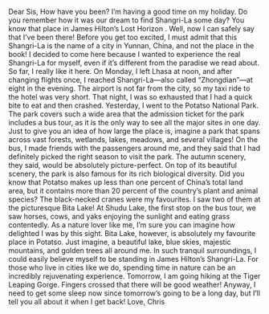 Dear Sis,
How have you been? I’m having a good time on my holiday. Do you remember how it was our dream to find Shangri-La some day? You know that place in James Hilton’s Lost Horizon . Well, now I can safely say that I’ve been there!
Before you get too excited, I must admit that this Shangri-La is the name of a city in Yunnan, China, and not the place in the book! I decided to come here because I wanted to experience the real Shangri-La for myself, even if it’s different from the paradise we read about. So far, I really like it here.
On Monday, I left Lhasa at noon, and after changing flights once, I reached Shangri-La—also called “Zhongdian”—at eight in the evening. The airport is not far from the city, so my taxi ride to the hotel was very short. That night, I was so exhausted that I had a quick bite to eat and then crashed.
Yesterday, I went to the Potatso National Park. The park covers such a wide area that the admission ticket for the park includes a bus tour, as it is the only way to see all the major sites in one day. Just to give you an idea of how large the place is, imagine a park that spans across vast forests, wetlands, lakes, meadows, and several villages! On the bus, I made friends with the passengers around me, and they said that I had definitely picked the right season to visit the park. The autumn scenery, they said, would be absolutely picture-perfect.
On top of its beautiful scenery, the park is also famous for its rich biological diversity. Did you know that Potatso makes up less than one percent of China’s total land area, but it contains more than 20 percent of the country’s plant and animal species? The black-necked cranes were my favourites. I saw two of them at the picturesque Bita Lake!
At Shudu Lake, the first stop on the bus tour, we saw horses, cows, and yaks enjoying the sunlight and eating grass contentedly. As a nature lover like me, I’m sure you can imagine how delighted I was by this sight.
Bita Lake, however, is absolutely my favourite place in Potatso. Just imagine, a beautiful lake, blue skies, majestic mountains, and golden trees all around me. In such tranquil surroundings, I could easily believe myself to be standing in James Hilton’s Shangri-La. For those who live in cities like we do, spending time in nature can be an incredibly rejuvenating experience.
Tomorrow, I am going hiking at the Tiger Leaping Gorge. Fingers crossed that there will be good weather! Anyway, I need to get some sleep now since tomorrow’s going to be a long day, but I’ll tell you all about it when I get back!
Love,
Chris